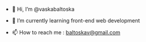 - 👋 Hi, I’m @vaskabaltoska

- 🌱 I’m currently learning front-end web development

- 📫 How to reach me : baltoskav@gmail.com


<!---
vaskabaltoska/vaskabaltoska is a ✨ special ✨ repository because its `README.md` (this file) appears on your GitHub profile.
You can click the Preview link to take a look at your changes.
--->
